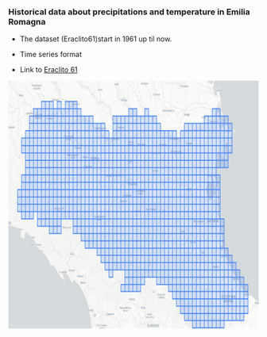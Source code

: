 ### Historical data about precipitations and temperature in Emilia Romagna 


- The dataset (Eraclito61)start in 1961 up til now. 

- Time series format 

- Link to <a href = "https://dati.arpae.it/dataset/erg5-eraclito"> Eraclito 61</a>


<img src = "er.png" width = 900 height = 500>